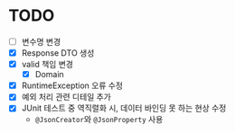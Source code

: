 # TODO
- [ ] 변수명 변경
- [x] Response DTO 생성
- [x] valid 책임 변경
  - [x] Domain
- [x] RuntimeException 오류 수정
- [x] 예외 처리 관련 디테일 추가
- [x] JUnit 테스트 중 역직렬화 시, 데이터 바인딩 못 하는 현상 수정
  - `@JsonCreator`와 `@JsonProperty` 사용